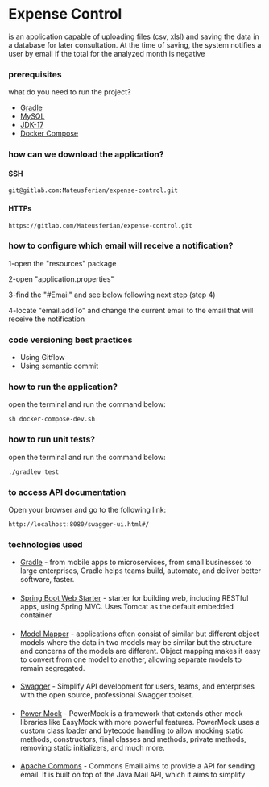 # Expense Control


is an application capable of uploading files (csv, xlsl)
and saving the data in a database for later consultation.
At the time of saving, the system notifies a user by email if the total
for the analyzed month is negative

### prerequisites

what do you need to run the project?
* [Gradle](https://gradle.org/)
* [MySQL](https://www.mysql.com/)
* [JDK-17](https://www.oracle.com/java/technologies/javase/jdk17-archive-downloads.html)
* [Docker Compose](https://docs.docker.com/compose/)

### how can we download the application?
#### SSH
```
git@gitlab.com:Mateusferian/expense-control.git
```
#### HTTPs
```
https://gitlab.com/Mateusferian/expense-control.git
```

### how to configure which email will receive a notification?
1-open the "resources" package

2-open "application.properties"

3-find the "#Email" and see below following next step (step 4)

4-locate "email.addTo" and change the current email to the email that will receive the notification

### code versioning best practices
* Using Gitflow
* Using semantic commit

### how to run the application?
open the terminal and run the command below:

```
sh docker-compose-dev.sh
```

### how to run unit tests?
open the terminal and run the command below:

```
./gradlew test
```

### to access API documentation
Open your browser and go to the following link:
```
http://localhost:8080/swagger-ui.html#/
```

### technologies used

* [Gradle](https://gradle.org/) - from mobile apps to microservices, from small businesses to large enterprises, Gradle helps teams build, automate, and deliver better software, faster.
####
* [Spring Boot Web Starter](https://mvnrepository.com/artifact/org.springframework.boot/spring-boot-starter-test) - starter for building web, including RESTful apps, using Spring MVC. Uses Tomcat as the default embedded container
####
* [Model Mapper](http://modelmapper.org/) - applications often consist of similar but different object models where the data in two models may be similar but the structure and concerns of the models are different. Object mapping makes it easy to convert from one model to another, allowing separate models to remain segregated.
####
* [Swagger](https://swagger.io/) - Simplify API development for users, teams, and enterprises with the open source, professional Swagger toolset.
####
* [Power Mock](https://powermock.github.io/) - PowerMock is a framework that extends other mock libraries like EasyMock with more powerful features. PowerMock uses a custom class loader and bytecode handling to allow mocking static methods, constructors, final classes and methods, private methods, removing static initializers, and much more.
####
* [Apache Commons](https://commons.apache.org/proper/commons-email/) - Commons Email aims to provide a API for sending email. It is built on top of the Java Mail API, which it aims to simplify